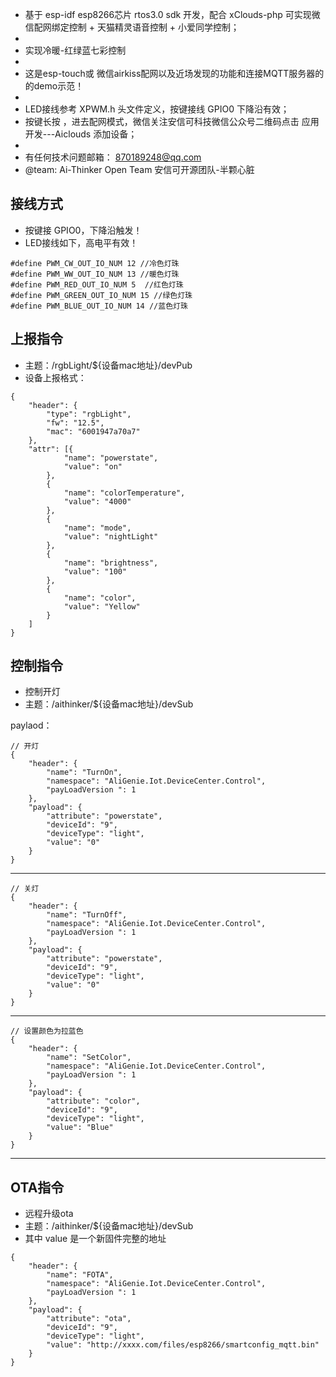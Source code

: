 
 *    基于 esp-idf esp8266芯片 rtos3.0 sdk 开发，配合 xClouds-php 可实现微信配网绑定控制 + 天猫精灵语音控制 + 小爱同学控制；
 * 
 *   实现冷暖-红绿蓝七彩控制
 *
 *   这是esp-touch或 微信airkiss配网以及近场发现的功能和连接MQTT服务器的的demo示范！
 * 
 *   LED接线参考 XPWM.h 头文件定义，按键接线 GPIO0 下降沿有效；
 *   按键长按 ，进去配网模式，微信关注安信可科技微信公众号二维码点击 应用开发---Aiclouds 添加设备；
 *
 *    有任何技术问题邮箱： 870189248@qq.com
 *    @team: Ai-Thinker Open Team 安信可开源团队-半颗心脏

 ## 接线方式

- 按键接 GPIO0，下降沿触发！
 - LED接线如下，高电平有效！

```
#define PWM_CW_OUT_IO_NUM 12 //冷色灯珠
#define PWM_WW_OUT_IO_NUM 13 //暖色灯珠
#define PWM_RED_OUT_IO_NUM 5  //红色灯珠
#define PWM_GREEN_OUT_IO_NUM 15 //绿色灯珠
#define PWM_BLUE_OUT_IO_NUM 14 //蓝色灯珠
 ```

## 上报指令

- 主题：/rgbLight/${设备mac地址}/devPub
- 设备上报格式：

```
{
	"header": {
		"type": "rgbLight",
		"fw": "12.5",
		"mac": "6001947a70a7"
	},
	"attr": [{
			"name": "powerstate",
			"value": "on"
		},
		{
			"name": "colorTemperature",
			"value": "4000"
		},
		{
			"name": "mode",
			"value": "nightLight"
		},
		{
			"name": "brightness",
			"value": "100"
		},
		{
			"name": "color",
			"value": "Yellow"
		}
	]
}
```
## 控制指令

- 控制开灯
- 主题：/aithinker/${设备mac地址}/devSub


paylaod：

```
// 开灯
{
	"header": {
		"name": "TurnOn",
		"namespace": "AliGenie.Iot.DeviceCenter.Control",
		"payLoadVersion ": 1
	},
	"payload": {
		"attribute": "powerstate",
		"deviceId": "9",
		"deviceType": "light",
		"value": "0"
	}
}
```

------------------

```
// 关灯
{
	"header": {
		"name": "TurnOff",
		"namespace": "AliGenie.Iot.DeviceCenter.Control",
		"payLoadVersion ": 1
	},
	"payload": {
		"attribute": "powerstate",
		"deviceId": "9",
		"deviceType": "light",
		"value": "0"
	}
}
```

--------------

```
// 设置颜色为拉蓝色
{
	"header": {
		"name": "SetColor",
		"namespace": "AliGenie.Iot.DeviceCenter.Control",
		"payLoadVersion ": 1
	},
	"payload": {
		"attribute": "color",
		"deviceId": "9",
		"deviceType": "light",
		"value": "Blue"
	}
}
```

--------------

## OTA指令

- 远程升级ota
- 主题：/aithinker/${设备mac地址}/devSub
- 其中 value 是一个新固件完整的地址


```
{
    "header": {
        "name": "FOTA",
        "namespace": "AliGenie.Iot.DeviceCenter.Control",
        "payLoadVersion ": 1 	
    },
    "payload": {
        "attribute": "ota",
        "deviceId": "9",
        "deviceType": "light",
        "value": "http://xxxx.com/files/esp8266/smartconfig_mqtt.bin" 	
    } 
}
```